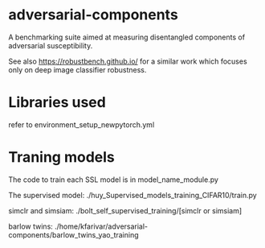 # adversarial-components

A benchmarking suite aimed at measuring disentangled components of adversarial susceptibility.

See also https://robustbench.github.io/ for a similar work which focuses only on deep image classifier robustness.

# Libraries used

refer to environment_setup_newpytorch.yml

# Traning models

The code to train each SSL model is in model_name_module.py

The supervised model: ./huy_Supervised_models_training_CIFAR10/train.py

simclr and simsiam: ./bolt_self_supervised_training/[simclr or simsiam]

barlow twins: ./home/kfarivar/adversarial-components/barlow_twins_yao_training

